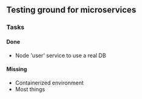 ## Testing ground for microservices

### Tasks

#### Done
* Node 'user' service to use a real DB

#### Missing
* Containerized environment
* Most things
